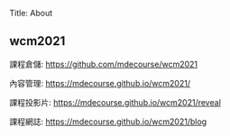 Title: About

## wcm2021

課程倉儲: <a href="https://github.com/mdecourse/wcm2021">https://github.com/mdecourse/wcm2021</a>

內容管理: <a href="https://mdecourse.github.io/wcm2021/">https://mdecourse.github.io/wcm2021/</a>

課程投影片: <a href="https://mdecourse.github.io/wcm2021/reveal">https://mdecourse.github.io/wcm2021/reveal</a>

課程網誌: <a href="https://mdecourse.github.io/wcm2021/blog">https://mdecourse.github.io/wcm2021/blog</a>